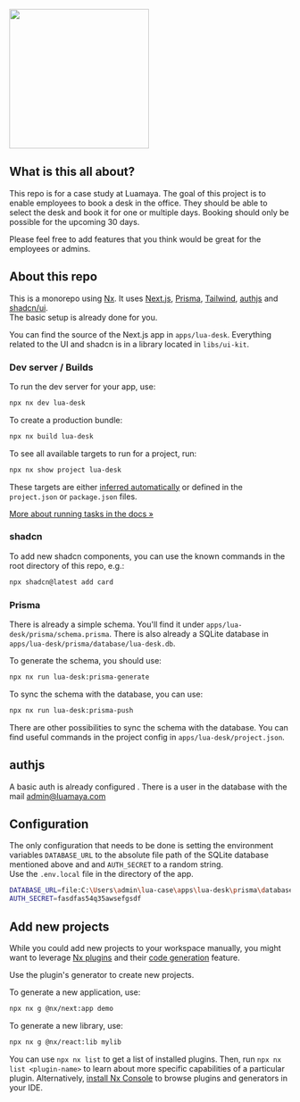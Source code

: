 <a alt="Nx logo" href="https://luamaya.com" target="_blank" rel="noreferrer"><img src="https://www.luamaya.com/cdn/shop/files/LUA_Wortmarke_474747_3.png?v=1723623328&width=250" width="250"></a>

## What is this all about?

This repo is for a case study at Luamaya. The goal of this project is to enable employees to book a desk in the office. They should be able to select the desk and book it for one or multiple days. Booking should only be possible for the upcoming 30 days.

Please feel free to add features that you think would be great for the employees or admins.

## About this repo

This is a monorepo using [Nx](https://nx.dev/). It uses [Next.js](https://nextjs.org/), [Prisma](https://www.prisma.io/), [Tailwind](https://tailwindcss.com/), [authjs](https://authjs.dev/) and [shadcn/ui](https://ui.shadcn.com/).  
The basic setup is already done for you.

You can find the source of the Next.js app in `apps/lua-desk`. Everything related to the UI and shadcn is in a library located in `libs/ui-kit`.

### Dev server / Builds

To run the dev server for your app, use:

```sh
npx nx dev lua-desk
```

To create a production bundle:

```sh
npx nx build lua-desk
```

To see all available targets to run for a project, run:

```sh
npx nx show project lua-desk
```

These targets are either [inferred automatically](https://nx.dev/concepts/inferred-tasks?utm_source=nx_project&utm_medium=readme&utm_campaign=nx_projects) or defined in the `project.json` or `package.json` files.

[More about running tasks in the docs &raquo;](https://nx.dev/features/run-tasks?utm_source=nx_project&utm_medium=readme&utm_campaign=nx_projects)

### shadcn

To add new shadcn components, you can use the known commands in the root directory of this repo, e.g.:

```sh
npx shadcn@latest add card
```

### Prisma

There is already a simple schema. You'll find it under `apps/lua-desk/prisma/schema.prisma`. There is also already a SQLite database in `apps/lua-desk/prisma/database/lua-desk.db`.

To generate the schema, you should use:

```sh
npx nx run lua-desk:prisma-generate
```

To sync the schema with the database, you can use:

```sh
npx nx run lua-desk:prisma-push
```

There are other possibilities to sync the schema with the database. You can find useful commands in the project config in `apps/lua-desk/project.json`.

## authjs

A basic auth is already configured . There is a user in the database with the mail admin@luamaya.com

## Configuration

The only configuration that needs to be done is setting the environment variables `DATABASE_URL` to the absolute file path of the SQLite database mentioned above and and `AUTH_SECRET` to a random string.  
Use the `.env.local` file in the directory of the app.

```sh
DATABASE_URL=file:C:\Users\admin\lua-case\apps\lua-desk\prisma\database\lua-desk.db
AUTH_SECRET=fasdfas54q35awsefgsdf
```

## Add new projects

While you could add new projects to your workspace manually, you might want to leverage [Nx plugins](https://nx.dev/concepts/nx-plugins?utm_source=nx_project&utm_medium=readme&utm_campaign=nx_projects) and their [code generation](https://nx.dev/features/generate-code?utm_source=nx_project&utm_medium=readme&utm_campaign=nx_projects) feature.

Use the plugin's generator to create new projects.

To generate a new application, use:

```sh
npx nx g @nx/next:app demo
```

To generate a new library, use:

```sh
npx nx g @nx/react:lib mylib
```

You can use `npx nx list` to get a list of installed plugins. Then, run `npx nx list <plugin-name>` to learn about more specific capabilities of a particular plugin. Alternatively, [install Nx Console](https://nx.dev/getting-started/editor-setup?utm_source=nx_project&utm_medium=readme&utm_campaign=nx_projects) to browse plugins and generators in your IDE.
